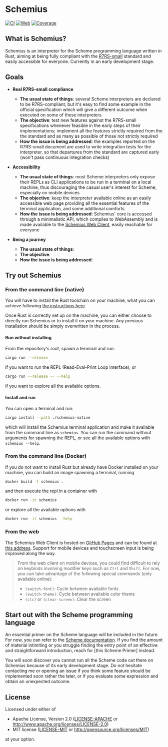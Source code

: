 # Schemius

[![CI](https://github.com/cowuake/schemius/actions/workflows/continuous-integration.yml/badge.svg)](https://github.com/cowuake/schemius/actions/workflows/continuous-integration.yaml)
[![Web](https://github.com/cowuake/schemius/actions/workflows/publish-web.yml/badge.svg)](https://github.com/cowuake/schemius/actions/workflows/publish-web.yml)
[![Coverage](https://coveralls.io/repos/github/cowuake/schemius/badge.svg)](https://coveralls.io/github/cowuake/schemius)

## What is Schemius?

Schemius is an interpreter for the Scheme programming language written in Rust, aiming at being fully compliant with the [R7RS-small](https://small.r7rs.org/) standard and easily accessible for everyone. Currently in an early development stage.

## Goals

- **Real R7RS-small compliance**
  - **The usual state of things**: several Scheme interpreters are declared to be R7RS-compliant, but it's easy to find some example in the official specification which will give a different outcome when executed on some of these interpreters
  - **The objective**: test new features against the R7RS-small specifications whenever feasible in the early steps of their implementations; implement all the features strictly required from the the standard and as many as possible of those not strictly required
  - **How the issue is being addressed**: the examples reported on the R7RS-small document are used to write integration tests for the interpreter, so that departures from the standard are captured early (won't pass continuous integration checks)

- **Accessibility**
  - **The usual state of things**: most Scheme interpreters only expose their REPLs as CLI applications to be run in a terminal on a local machine, thus discouraging the casual user's interest for Scheme, especially on mobile devices
  - **The objective**: keep the interpreter available online as an easily accessible web page providing all the essential features of the terminal application, and some additional comforts
  - **How the issue is being addressed**: Schemius' core is accessed through a minimalistic API, which compiles to WebAssembly and is made available to the [Schemius Web Client](https://cowuake.github.io/schemius/), easily reachable for everyone

- **Being a journey**
  - **The usual state of things**:
  - **The objective**:
  - **How the issue is being addressed**:

## Try out Schemius

### From the command line (native)

You will have to install the Rust toolchain on your machine, what you can achieve following [the instructions here](https://www.rust-lang.org/tools/install).

Once Rust is correctly set up on the machine, you can either choose to directly run Schemius or to install it on your machine. Any previous installation should be simply overwritten in the process.

#### Run without installing

From the repository's root, spawn a terminal and run:

```bash
cargo run --release
```

if you want to run the REPL (Read-Eval-Print Loop interface), or

```bash
cargo run --release -- --help
```

if you want to explore all the available options.

#### Install and run

You can open a terminal and run:

```bash
cargo install --path ./schemius-native
```

which will install the Schemius terminal application and make it available from the command line as `schemius`. You can run the command without arguments for spawning the REPL, or see all the available options with `schemius --help`.

### From the command line (Docker)

If you do not want to install Rust but already have Docker installed on your machine, you can build an image spawning a terminal, running

```bash
docker build -t schemius .
```

and then execute the repl in a container with

```bash
docker run -it schemius
```

or explore all the available options with

```bash
docker run -it schemius --help
```

### From the web

The Schemius Web Client is hosted on [GitHub Pages](https://pages.github.com/) and can be found at [this address](https://cowuake.github.io/schemius/). Support for mobile devices and touchscreen input is being improved along the way.

> From the web client on mobile devices, you could find difficult to rely on keybinds involving modifier keys such as `Ctrl` and `Shift`. For now, you can take advantage of the following special commands (only available online):
>
> - `(switch-font)`: Cycle between available fonts
> - `(switch-theme)`: Cycle between available color thems
> - `(clc)` or `(clear-screen)`: Clear the screen
>

## Start out with the Scheme programming language

An essential primer on the Scheme language will be included in the future. For now, you can refer to the [Scheme documentation](https://docs.scheme.org/). If you find the amount of material intimiting or you struggle finding the entry point of an effective and straightforward introduction, reach for [this Scheme Primer] instead.

You will soon discover you cannot run all the Scheme code out there on Schemius because of its early development stage. Do not hesitate contacting me or opening an issue if you think some feature should be implemented soon rather the later, or if you evaluate some expression and obtain an unexpected outcome.

## License

Licensed under either of

- Apache License, Version 2.0
    ([LICENSE-APACHE](LICENSE-APACHE) or http://www.apache.org/licenses/LICENSE-2.0)
- MIT license
    ([LICENSE-MIT](LICENSE-MIT) or http://opensource.org/licenses/MIT)

at your option.
